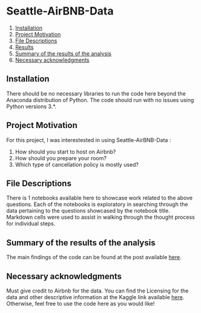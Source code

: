 # Seattle-AirBNB-Data
1. [Installation](#installation)
2. [Project Motivation](#motivation)
3. [File Descriptions](#files)
4. [Results](#results)
5. [Summary of the results of the analysis](#summaryanalysis)
6. [Necessary acknowledgments](#acknowledge)

## Installation <a name="installation"></a>

There should be no necessary libraries to run the code here beyond the Anaconda distribution of Python.  The code should run with no issues using Python versions 3.*.

## Project Motivation<a name="motivation"></a>
For this project, I was interestested in using Seattle-AirBNB-Data :

1. How should you start to host on Airbnb?
2. How should you prepare your room?
3. Which type of cancellation policy is mostly used?


## File Descriptions <a name="files"></a>
There is 1 notebooks available here to showcase work related to the above questions.  Each of the notebooks is exploratory in searching through the data pertaining to the questions showcased by the notebook title.  Markdown cells were used to assist in walking through the thought process for individual steps. 

## Summary of the results of the analysis<a name="summaryanalysis"></a>

The main findings of the code can be found at the post available [here](https://phoowintzay.blogspot.com/2021/01/how-do-you-host-your-home-on-airbnb.html).

## Necessary acknowledgments<a name="acknowledge"></a>

Must give credit to Airbnb for the data.  You can find the Licensing for the data and other descriptive information at the Kaggle link available [here](https://www.kaggle.com/airbnb/seattle/data).  Otherwise, feel free to use the code here as you would like! 